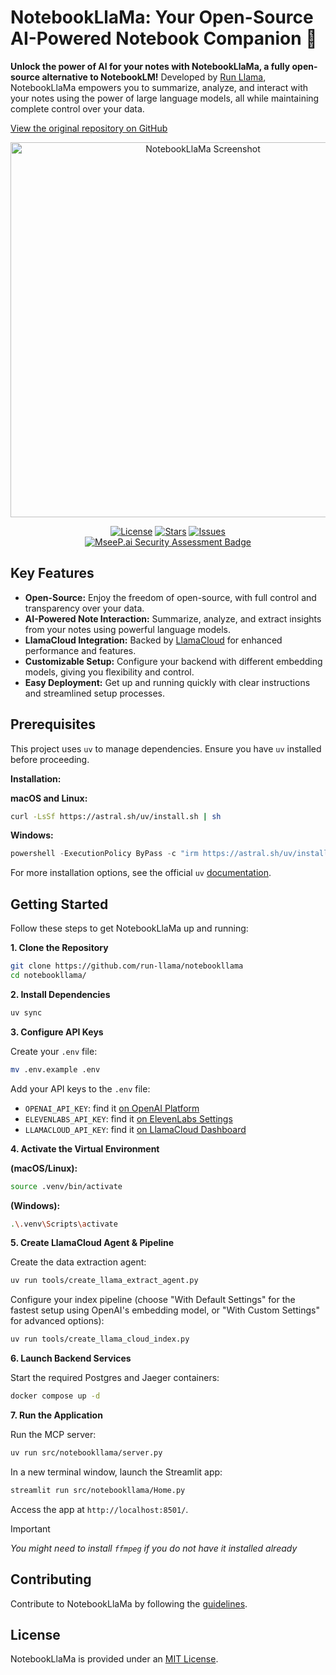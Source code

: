 # NotebookLlaMa: Your Open-Source AI-Powered Notebook Companion 🦙

**Unlock the power of AI for your notes with NotebookLlaMa, a fully open-source alternative to NotebookLM!** Developed by [Run Llama](https://github.com/run-llama/notebookllama), NotebookLlaMa empowers you to summarize, analyze, and interact with your notes using the power of large language models, all while maintaining complete control over your data.

[View the original repository on GitHub](https://github.com/run-llama/notebookllama)

<p align="center">
  <img src="https://github.com/user-attachments/assets/7e9cca45-8a4c-4dfa-98d2-2cef147422f2" alt="NotebookLlaMa Screenshot" width="600">
</p>

<p align="center">
    <a href="https://github.com/run-llama/notebookllama/blob/main/LICENSE"><img alt="License" src="https://img.shields.io/github/license/run-llama/notebookllama?color=blue"></a>
    <a href="https://github.com/run-llama/notebookllama/stargazers"><img alt="Stars" src="https://img.shields.io/github/stars/run-llama/notebookllama?color=yellow"></a>
    <a href="https://github.com/run-llama/notebookllama/issues"><img alt="Issues" src="https://img.shields.io/github/issues/run-llama/notebookllama?color=orange"></a>
    <br>
    <a href="https://mseep.ai/app/run-llama-notebookllama"><img alt="MseeP.ai Security Assessment Badge" src="https://mseep.net/pr/run-llama-notebookllama-badge.png"></a>
</p>

## Key Features

*   **Open-Source:** Enjoy the freedom of open-source, with full control and transparency over your data.
*   **AI-Powered Note Interaction:** Summarize, analyze, and extract insights from your notes using powerful language models.
*   **LlamaCloud Integration:** Backed by [LlamaCloud](https://cloud.llamaindex.ai?utm_source=demo&utm_medium=notebookLM) for enhanced performance and features.
*   **Customizable Setup:** Configure your backend with different embedding models, giving you flexibility and control.
*   **Easy Deployment:** Get up and running quickly with clear instructions and streamlined setup processes.

## Prerequisites

This project uses `uv` to manage dependencies. Ensure you have `uv` installed before proceeding.

**Installation:**

**macOS and Linux:**

```bash
curl -LsSf https://astral.sh/uv/install.sh | sh
```

**Windows:**

```powershell
powershell -ExecutionPolicy ByPass -c "irm https://astral.sh/uv/install.ps1 | iex"
```

For more installation options, see the official `uv` [documentation](https://docs.astral.sh/uv/getting-started/installation/).

## Getting Started

Follow these steps to get NotebookLlaMa up and running:

**1. Clone the Repository**

```bash
git clone https://github.com/run-llama/notebookllama
cd notebookllama/
```

**2. Install Dependencies**

```bash
uv sync
```

**3. Configure API Keys**

Create your `.env` file:

```bash
mv .env.example .env
```

Add your API keys to the `.env` file:

*   `OPENAI_API_KEY`: find it [on OpenAI Platform](https://platform.openai.com/api-keys)
*   `ELEVENLABS_API_KEY`: find it [on ElevenLabs Settings](https://elevenlabs.io/app/settings/api-keys)
*   `LLAMACLOUD_API_KEY`: find it [on LlamaCloud Dashboard](https://cloud.llamaindex.ai?utm_source=demo&utm_medium=notebookLM)

**4. Activate the Virtual Environment**

**(macOS/Linux):**

```bash
source .venv/bin/activate
```

**(Windows):**

```bash
.\.venv\Scripts\activate
```

**5. Create LlamaCloud Agent & Pipeline**

Create the data extraction agent:

```bash
uv run tools/create_llama_extract_agent.py
```

Configure your index pipeline (choose "With Default Settings" for the fastest setup using OpenAI's embedding model, or "With Custom Settings" for advanced options):

```bash
uv run tools/create_llama_cloud_index.py
```

**6. Launch Backend Services**

Start the required Postgres and Jaeger containers:

```bash
docker compose up -d
```

**7. Run the Application**

Run the MCP server:

```bash
uv run src/notebookllama/server.py
```

In a new terminal window, launch the Streamlit app:

```bash
streamlit run src/notebookllama/Home.py
```

Access the app at `http://localhost:8501/`.

> [!IMPORTANT]
>
> _You might need to install `ffmpeg` if you do not have it installed already_

## Contributing

Contribute to NotebookLlaMa by following the [guidelines](./CONTRIBUTING.md).

## License

NotebookLlaMa is provided under an [MIT License](./LICENSE).